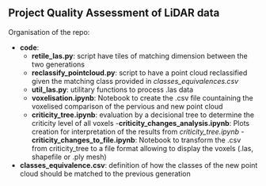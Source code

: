 ## Project Quality Assessment of LiDAR data

Organisation of the repo:

- **code**:
    - **retile_las.py**: script have tiles of matching dimension between the two generations
    - **reclassify_pointcloud.py**: script to have a point cloud reclassified given the matching class provided in *classes_equivalences.csv*
    - **util_las.py**: utilitary functions to process .las data
    - **voxelisation.ipynb**: Notebook to create the .csv file countaining the voxelised comparison of the pervious and new point cloud
    - **criticity_tree.ipynb**: evaluation by a decisional tree to determine the criticity level of all voxels
    -**criticity_changes_analysis.ipynb**: Plots creation for interpretation of the results from *criticity_tree.ipynb*
    -**criticity_changes_to_file.ipynb**: Notebook to transform the .csv from criticity_tree to a file format allowing to display the voxels (.las, shapefile or .ply mesh)
- **classes_equivalence.csv**: definition of how the classes of the new point cloud should be matched to the previous generation